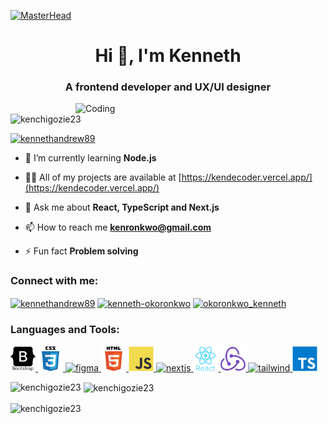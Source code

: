 [![MasterHead](https://th.bing.com/th/id/R.75ea38495d3a5bc0c90316b57f9bbfb5?rik=CKmgcCEhXQE1OA&riu=http%3a%2f%2fwww.pramukhdigital.com%2fwp-content%2fuploads%2f2018%2f07%2fNew-PNC-Animated-Banners.gif&ehk=fs6XGSkrODbDz9LuU2tZgUw5aQd76DxwLvAaGpktUZI%3d&risl=&pid=ImgRaw&r=0)](http://kendecoder.vercel.app)

<h1 align="center">Hi 👋, I'm Kenneth</h1>
<h3 align="center">A frontend developer and UX/UI designer</h3>
<img align="right" alt="Coding" width="400" src="https://cdn.dribbble.com/users/1162077/screenshots/3848914/programmer.gif">

<p align="left"> <img src="https://komarev.com/ghpvc/?username=kenchigozie23&label=Profile%20views&color=0e75b6&style=flat" alt="kenchigozie23" /> </p>

<p align="left"> <a href="https://twitter.com/kennethandrew89" target="blank"><img src="https://img.shields.io/twitter/follow/kennethandrew89?logo=twitter&style=for-the-badge" alt="kennethandrew89" /></a> </p>

- 🌱 I’m currently learning **Node.js**

- 👨‍💻 All of my projects are available at [https://kendecoder.vercel.app/](https://kendecoder.vercel.app/)

- 💬 Ask me about **React, TypeScript and Next.js**

- 📫 How to reach me **kenronkwo@gmail.com**

- ⚡ Fun fact **Problem solving**

<h3 align="left">Connect with me:</h3>
<p align="left">
<a href="https://twitter.com/kennethandrew89" target="blank"><img align="center" src="https://raw.githubusercontent.com/rahuldkjain/github-profile-readme-generator/master/src/images/icons/Social/twitter.svg" alt="kennethandrew89" height="30" width="40" /></a>
<a href="https://linkedin.com/in/kenneth-okoronkwo" target="blank"><img align="center" src="https://raw.githubusercontent.com/rahuldkjain/github-profile-readme-generator/master/src/images/icons/Social/linked-in-alt.svg" alt="kenneth-okoronkwo" height="30" width="40" /></a>
<a href="https://instagram.com/okoronkwo_kenneth" target="blank"><img align="center" src="https://raw.githubusercontent.com/rahuldkjain/github-profile-readme-generator/master/src/images/icons/Social/instagram.svg" alt="okoronkwo_kenneth" height="30" width="40" /></a>
</p>

<h3 align="left">Languages and Tools:</h3>
<p align="left"> <a href="https://getbootstrap.com" target="_blank" rel="noreferrer"> <img src="https://raw.githubusercontent.com/devicons/devicon/master/icons/bootstrap/bootstrap-plain-wordmark.svg" alt="bootstrap" width="40" height="40"/> </a> <a href="https://www.w3schools.com/css/" target="_blank" rel="noreferrer"> <img src="https://raw.githubusercontent.com/devicons/devicon/master/icons/css3/css3-original-wordmark.svg" alt="css3" width="40" height="40"/> </a> <a href="https://www.figma.com/" target="_blank" rel="noreferrer"> <img src="https://www.vectorlogo.zone/logos/figma/figma-icon.svg" alt="figma" width="40" height="40"/> </a> <a href="https://www.w3.org/html/" target="_blank" rel="noreferrer"> <img src="https://raw.githubusercontent.com/devicons/devicon/master/icons/html5/html5-original-wordmark.svg" alt="html5" width="40" height="40"/> </a> <a href="https://developer.mozilla.org/en-US/docs/Web/JavaScript" target="_blank" rel="noreferrer"> <img src="https://raw.githubusercontent.com/devicons/devicon/master/icons/javascript/javascript-original.svg" alt="javascript" width="40" height="40"/> </a> <a href="https://nextjs.org/" target="_blank" rel="noreferrer"> <img src="https://cdn.worldvectorlogo.com/logos/nextjs-2.svg" alt="nextjs" width="40" height="40"/> </a> <a href="https://reactjs.org/" target="_blank" rel="noreferrer"> <img src="https://raw.githubusercontent.com/devicons/devicon/master/icons/react/react-original-wordmark.svg" alt="react" width="40" height="40"/> </a> <a href="https://redux.js.org" target="_blank" rel="noreferrer"> <img src="https://raw.githubusercontent.com/devicons/devicon/master/icons/redux/redux-original.svg" alt="redux" width="40" height="40"/> </a> <a href="https://tailwindcss.com/" target="_blank" rel="noreferrer"> <img src="https://www.vectorlogo.zone/logos/tailwindcss/tailwindcss-icon.svg" alt="tailwind" width="40" height="40"/> </a> <a href="https://www.typescriptlang.org/" target="_blank" rel="noreferrer"> <img src="https://raw.githubusercontent.com/devicons/devicon/master/icons/typescript/typescript-original.svg" alt="typescript" width="40" height="40"/> </a> </p>

<p><img align="left" src="https://github-readme-stats.vercel.app/api/top-langs?username=kenchigozie23&show_icons=true&locale=en&layout=compact" alt="kenchigozie23" /></p>

<p>&nbsp;<img align="center" src="https://github-readme-stats.vercel.app/api?username=kenchigozie23&show_icons=true&locale=en" alt="kenchigozie23" /></p>

<p><img align="center" src="https://github-readme-streak-stats.herokuapp.com/?user=kenchigozie23&" alt="kenchigozie23" /></p>
